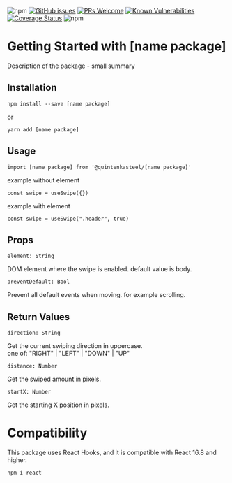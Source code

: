 ![npm](https://img.shields.io/npm/v/@quintenkasteel/useswipe?color=%234bc524&label=package%20version)
[![GitHub issues](https://img.shields.io/github/issues/quintenkasteel/package-template.svg)](https://github.com/quintenkasteel/package-template/issues/)
[![PRs Welcome](https://img.shields.io/badge/PRs-welcome-brightgreen.svg?style=flat-square)](https://github.com/quintenkasteel/package-template/pulls/)
[![Known Vulnerabilities](https://snyk.io/test/github/quintenkasteel/package-template/badge.svg)](https://snyk.io/test/github/quintenkasteel/package-template)
[![Coverage Status](https://coveralls.io/repos/github/quintenkasteel/package-template/badge.svg?branch=main)](https://coveralls.io/github/quintenkasteel/package-template?branch=main)
![npm](https://img.shields.io/npm/dm/@quintenkasteel/useswipe)


# Getting Started with [name package]

Description of the package - small summary

## Installation
    npm install --save [name package]

or

    yarn add [name package]


## Usage

    import [name package] from '@quintenkasteel/[name package]'

example without element
 
    const swipe = useSwipe({})

example with element
 
    const swipe = useSwipe(".header", true)

## Props
    element: String
  DOM element where the swipe is enabled. default value is body.


    preventDefault: Bool
  Prevent all default events when moving. for example scrolling.

## Return Values
    direction: String
  Get the current swiping direction in uppercase.   
  one of: "RIGHT" | "LEFT" | "DOWN" | "UP" 

    distance: Number
  Get the swiped amount in pixels.

    startX: Number
  Get the starting X position in pixels.

# Compatibility

This package uses React Hooks, and it is compatible with React 16.8 and higher.

    npm i react